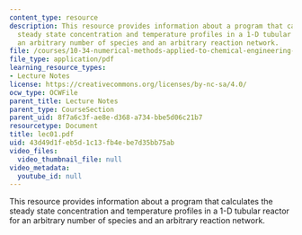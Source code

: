 ```yaml
---
content_type: resource
description: This resource provides information about a program that calculates the
  steady state concentration and temperature profiles in a 1-D tubular reactor for
  an arbitrary number of species and an arbitrary reaction network.
file: /courses/10-34-numerical-methods-applied-to-chemical-engineering-fall-2005/43d49d1feb5d1c13fb4ebe7d35bb75ab_lec01.pdf
file_type: application/pdf
learning_resource_types:
- Lecture Notes
license: https://creativecommons.org/licenses/by-nc-sa/4.0/
ocw_type: OCWFile
parent_title: Lecture Notes
parent_type: CourseSection
parent_uid: 8f7a6c3f-ae8e-d368-a734-bbe5d06c21b7
resourcetype: Document
title: lec01.pdf
uid: 43d49d1f-eb5d-1c13-fb4e-be7d35bb75ab
video_files:
  video_thumbnail_file: null
video_metadata:
  youtube_id: null
---
```

This resource provides information about a program that calculates the steady state concentration and temperature profiles in a 1-D tubular reactor for an arbitrary number of species and an arbitrary reaction network.